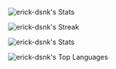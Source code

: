 ![erick-dsnk's Stats](https://github-readme-stats-five-flame-37.vercel.app/api?username=erick-dsnk&theme=tokyonight&show_icons=true&hide_border=true&count_private=true)

![erick-dsnk's Streak](https://github-readme-stats-five-flame-37.vercel.app/api?user=erick-dsnk&theme=tokyonight&hide_border=true)

![erick-dsnk's Stats](https://github-readme-stats.vercel.app/api?username=erick-dsnk&theme=dracula&show_icons=true&hide_border=true&count_private=true)

![erick-dsnk's Top Languages](https://github-readme-stats-five-flame-37.vercel.app/api/top-langs/?username=erick-dsnk&theme=tokyonight&show_icons=true&hide_border=true&layout=compact)
